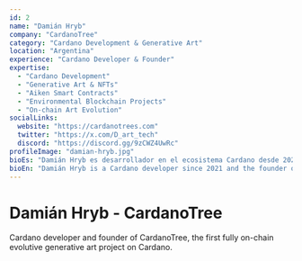 ```yaml
---
id: 2
name: "Damián Hryb"
company: "CardanoTree"
category: "Cardano Development & Generative Art"
location: "Argentina"
experience: "Cardano Developer & Founder"
expertise:
  - "Cardano Development"
  - "Generative Art & NFTs"
  - "Aiken Smart Contracts"
  - "Environmental Blockchain Projects"
  - "On-chain Art Evolution"
socialLinks:
  website: "https://cardanotrees.com"
  twitter: "https://x.com/D_art_tech"
  discord: "https://discord.gg/9zCWZ4UwRc"
profileImage: "damian-hryb.jpg"
bioEs: "Damián Hryb es desarrollador en el ecosistema Cardano desde 2021 y fundador de **CardanoTree**, el primer proyecto de arte generativo completamente on-chain en la red, donde árboles digitales evolucionan y crecen de forma autónoma. Esta innovadora colección combina arte, tecnología y sostenibilidad, destacándose como una de las propuestas más originales de la comunidad. Ha participado activamente en diversos hackatones de Cardano, siendo galardonado por su enfoque técnico y creativo. Damián también fue uno de los desarrolladores clave de la **primera edición del ITO (Initial Tree Offering)** de **Veritree**, una iniciativa que logró plantar miles de árboles reales como parte del proyecto **Cardano Forest**. Actualmente, continúa su trabajo con herramientas emergentes como **Aiken**, contribuyendo al desarrollo de contratos inteligentes seguros y eficientes en Cardano."
bioEn: "Damián Hryb is a Cardano developer since 2021 and the founder of **CardanoTree**, the first fully on-chain evolutive generative art project on Cardano, where digital trees live and grow independently. This creative endeavor merges blockchain technology, visual art, and environmental consciousness in a groundbreaking way. He has been recognized in several **Cardano Hackathons** for his innovative work and technical contributions. Damián was also a key developer in the **first edition of Veritree's Initial Tree Offering (ITO)** — a milestone project that resulted in planting real trees through the **Cardano Forest** initiative. Today, he continues developing with next-generation tools like **Aiken**."
---
```


# Damián Hryb - CardanoTree

Cardano developer and founder of CardanoTree, the first fully on-chain evolutive generative art project on Cardano.